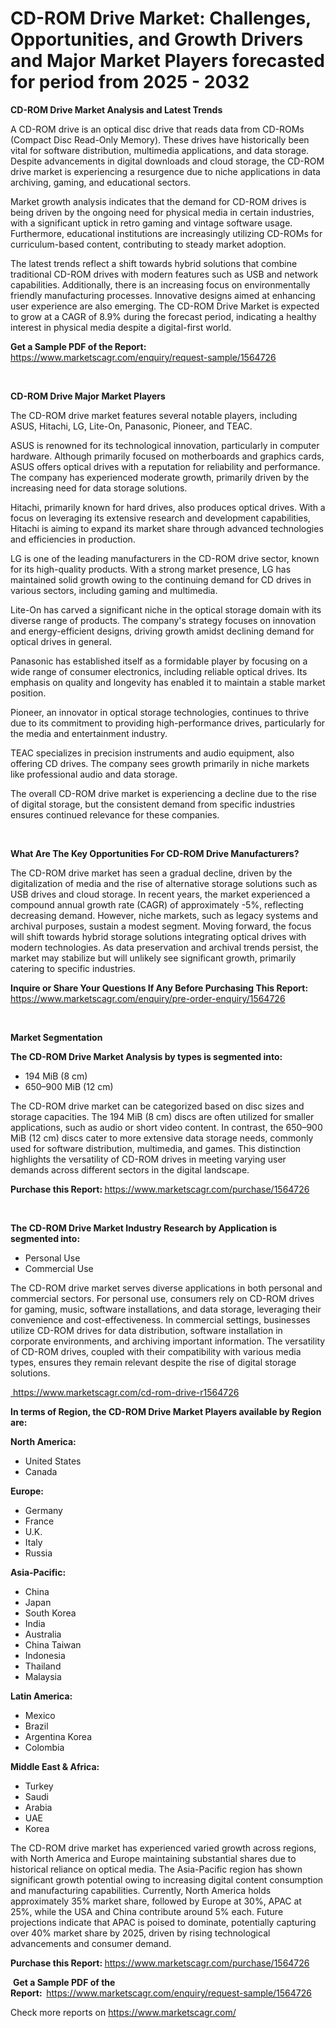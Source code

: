 <p><h1>CD-ROM Drive Market: Challenges, Opportunities, and Growth Drivers and Major Market Players forecasted for period from 2025 - 2032</h1></p><p><strong>CD-ROM Drive Market Analysis and Latest Trends</strong></p>
<p><p>A CD-ROM drive is an optical disc drive that reads data from CD-ROMs (Compact Disc Read-Only Memory). These drives have historically been vital for software distribution, multimedia applications, and data storage. Despite advancements in digital downloads and cloud storage, the CD-ROM drive market is experiencing a resurgence due to niche applications in data archiving, gaming, and educational sectors.</p><p>Market growth analysis indicates that the demand for CD-ROM drives is being driven by the ongoing need for physical media in certain industries, with a significant uptick in retro gaming and vintage software usage. Furthermore, educational institutions are increasingly utilizing CD-ROMs for curriculum-based content, contributing to steady market adoption.</p><p>The latest trends reflect a shift towards hybrid solutions that combine traditional CD-ROM drives with modern features such as USB and network capabilities. Additionally, there is an increasing focus on environmentally friendly manufacturing processes. Innovative designs aimed at enhancing user experience are also emerging. The CD-ROM Drive Market is expected to grow at a CAGR of 8.9% during the forecast period, indicating a healthy interest in physical media despite a digital-first world.</p></p>
<p><strong>Get a Sample PDF of the Report:&nbsp;</strong> <a href="https://www.marketscagr.com/enquiry/request-sample/1564726?utm_campaign=3199&utm_medium=2&utm_source=Github&utm_content=ia&utm_term=23032025&utm_id=cd-rom-drive">https://www.marketscagr.com/enquiry/request-sample/1564726</a></p>
<p>&nbsp;</p>
<p><strong>CD-ROM Drive Major Market Players</strong></p>
<p><p>The CD-ROM drive market features several notable players, including ASUS, Hitachi, LG, Lite-On, Panasonic, Pioneer, and TEAC. </p><p>ASUS is renowned for its technological innovation, particularly in computer hardware. Although primarily focused on motherboards and graphics cards, ASUS offers optical drives with a reputation for reliability and performance. The company has experienced moderate growth, primarily driven by the increasing need for data storage solutions.</p><p>Hitachi, primarily known for hard drives, also produces optical drives. With a focus on leveraging its extensive research and development capabilities, Hitachi is aiming to expand its market share through advanced technologies and efficiencies in production. </p><p>LG is one of the leading manufacturers in the CD-ROM drive sector, known for its high-quality products. With a strong market presence, LG has maintained solid growth owing to the continuing demand for CD drives in various sectors, including gaming and multimedia.</p><p>Lite-On has carved a significant niche in the optical storage domain with its diverse range of products. The company's strategy focuses on innovation and energy-efficient designs, driving growth amidst declining demand for optical drives in general.</p><p>Panasonic has established itself as a formidable player by focusing on a wide range of consumer electronics, including reliable optical drives. Its emphasis on quality and longevity has enabled it to maintain a stable market position.</p><p>Pioneer, an innovator in optical storage technologies, continues to thrive due to its commitment to providing high-performance drives, particularly for the media and entertainment industry.</p><p>TEAC specializes in precision instruments and audio equipment, also offering CD drives. The company sees growth primarily in niche markets like professional audio and data storage.</p><p>The overall CD-ROM drive market is experiencing a decline due to the rise of digital storage, but the consistent demand from specific industries ensures continued relevance for these companies.</p></p>
<p>&nbsp;</p>
<p><strong>What Are The Key Opportunities For CD-ROM Drive Manufacturers?</strong></p>
<p><p>The CD-ROM drive market has seen a gradual decline, driven by the digitalization of media and the rise of alternative storage solutions such as USB drives and cloud storage. In recent years, the market experienced a compound annual growth rate (CAGR) of approximately -5%, reflecting decreasing demand. However, niche markets, such as legacy systems and archival purposes, sustain a modest segment. Moving forward, the focus will shift towards hybrid storage solutions integrating optical drives with modern technologies. As data preservation and archival trends persist, the market may stabilize but will unlikely see significant growth, primarily catering to specific industries.</p></p>
<p><strong>Inquire or Share Your Questions If Any Before Purchasing This Report:</strong> <a href="https://www.marketscagr.com/enquiry/pre-order-enquiry/1564726?utm_campaign=3199&utm_medium=2&utm_source=Github&utm_content=ia&utm_term=23032025&utm_id=cd-rom-drive">https://www.marketscagr.com/enquiry/pre-order-enquiry/1564726</a></p>
<p>&nbsp;</p>
<p><strong>Market Segmentation</strong></p>
<p><strong>The CD-ROM Drive Market Analysis by types is segmented into:</strong></p>
<p><ul><li>194 MiB (8 cm)</li><li>650–900 MiB (12 cm)</li></ul></p>
<p><p>The CD-ROM drive market can be categorized based on disc sizes and storage capacities. The 194 MiB (8 cm) discs are often utilized for smaller applications, such as audio or short video content. In contrast, the 650–900 MiB (12 cm) discs cater to more extensive data storage needs, commonly used for software distribution, multimedia, and games. This distinction highlights the versatility of CD-ROM drives in meeting varying user demands across different sectors in the digital landscape.</p></p>
<p><strong>Purchase this Report:&nbsp;</strong><a href="https://www.marketscagr.com/purchase/1564726?utm_campaign=3199&utm_medium=2&utm_source=Github&utm_content=ia&utm_term=23032025&utm_id=cd-rom-drive">https://www.marketscagr.com/purchase/1564726</a></p>
<p>&nbsp;</p>
<p><strong>The CD-ROM Drive Market Industry Research by Application is segmented into:</strong></p>
<p><ul><li>Personal Use</li><li>Commercial Use</li></ul></p>
<p><p>The CD-ROM drive market serves diverse applications in both personal and commercial sectors. For personal use, consumers rely on CD-ROM drives for gaming, music, software installations, and data storage, leveraging their convenience and cost-effectiveness. In commercial settings, businesses utilize CD-ROM drives for data distribution, software installation in corporate environments, and archiving important information. The versatility of CD-ROM drives, coupled with their compatibility with various media types, ensures they remain relevant despite the rise of digital storage solutions.</p></p>
<p><a href="https://www.marketscagr.com/cd-rom-drive-r1564726?utm_campaign=3199&utm_medium=2&utm_source=Github&utm_content=ia&utm_term=23032025&utm_id=cd-rom-drive">&nbsp;https://www.marketscagr.com/cd-rom-drive-r1564726</a></p>
<p><strong>In terms of Region, the CD-ROM Drive Market Players available by Region are:</strong></p>
<p>
    <p> <strong> North America: </strong>
        <ul>
            <li>United States</li>
            <li>Canada</li>
        </ul>
        </p> 
    <p> <strong> Europe: </strong>
        <ul>
            <li>Germany</li>
            <li>France</li>
            <li>U.K.</li>
            <li>Italy</li>
            <li>Russia</li>
        </ul>
        </p> 
    <p> <strong> Asia-Pacific: </strong>
        <ul>
            <li>China</li>
            <li>Japan</li>
            <li>South Korea</li>
            <li>India</li>
            <li>Australia</li>
            <li>China Taiwan</li>
            <li>Indonesia</li>
            <li>Thailand</li>
            <li>Malaysia</li>
        </ul>
        </p> 
    <p> <strong> Latin America: </strong>
        <ul>
            <li>Mexico</li>
            <li>Brazil</li>
            <li>Argentina Korea</li>
            <li>Colombia</li>
        </ul>
        </p> 
    <p> <strong> Middle East & Africa: </strong>
        <ul>
            <li>Turkey</li>
            <li>Saudi</li>
            <li>Arabia</li>
            <li>UAE</li>
            <li>Korea</li>
        </ul>
    </p>
    </p>
<p><p>The CD-ROM drive market has experienced varied growth across regions, with North America and Europe maintaining substantial shares due to historical reliance on optical media. The Asia-Pacific region has shown significant growth potential owing to increasing digital content consumption and manufacturing capabilities. Currently, North America holds approximately 35% market share, followed by Europe at 30%, APAC at 25%, while the USA and China contribute around 5% each. Future projections indicate that APAC is poised to dominate, potentially capturing over 40% market share by 2025, driven by rising technological advancements and consumer demand.</p></p>
<p><strong>Purchase this Report: </strong><a href="https://www.marketscagr.com/purchase/1564726?utm_campaign=3199&utm_medium=2&utm_source=Github&utm_content=ia&utm_term=23032025&utm_id=cd-rom-drive">https://www.marketscagr.com/purchase/1564726</a></p>
<p>&nbsp;<strong>Get a Sample PDF of the Report:&nbsp;&nbsp;</strong><a href="https://www.marketscagr.com/enquiry/request-sample/1564726?utm_campaign=3199&utm_medium=2&utm_source=Github&utm_content=ia&utm_term=23032025&utm_id=cd-rom-drive">https://www.marketscagr.com/enquiry/request-sample/1564726</a></p>
<p><strong></strong></p>
<p>Check more reports on <a href="https://www.marketscagr.com/?utm_campaign=3199&utm_medium=2&utm_source=Github&utm_content=ia&utm_term=23032025&utm_id=cd-rom-drive">https://www.marketscagr.com/</a></p>